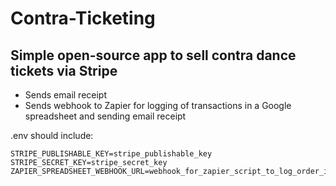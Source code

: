 # Contra-Ticketing

## Simple open-source app to sell contra dance tickets via Stripe

* Sends email receipt
* Sends webhook to Zapier for logging of transactions in a Google spreadsheet and sending email receipt

.env should include:
```shell
STRIPE_PUBLISHABLE_KEY=stripe_publishable_key
STRIPE_SECRET_KEY=stripe_secret_key
ZAPIER_SPREADSHEET_WEBHOOK_URL=webhook_for_zapier_script_to_log_order_in_spreadsheet
```
